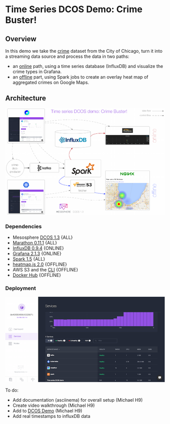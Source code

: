 # Time Series DCOS Demo: Crime Buster!

## Overview

In this demo we take the [crime](https://data.cityofchicago.org/Public-Safety/Crimes-2001-to-present/ijzp-q8t2) dataset from the City of Chicago, turn it into a streaming data source and process the data in two paths:

- an [online](online/) path, using a time series database (InfluxDB) and visualize the crime types in Grafana.
- an [offline](offline/) part, using Spark jobs to create an overlay heat map of aggregated crimes on Google Maps.

## Architecture

![Architecture](img/architecture-overview.png)

### Dependencies

- Mesosphere [DCOS 1.3](https://mesosphere.com/product/) {ALL}
 - [Marathon 0.11.1](https://mesosphere.github.io/marathon/) {ALL}
 - [InfluxDB 0.9.4](https://influxdb.com/) {ONLINE}
 - [Grafana 2.1.3](http://grafana.org/) {ONLINE}
 - [Spark 1.5](https://spark.apache.org/) {ALL}
- [heatmap.js 2.0](http://www.patrick-wied.at/static/heatmapjs/) {OFFLINE}
- AWS S3 and the [CLI](http://aws.amazon.com/documentation/cli/) {OFFLINE}
- [Docker Hub](https://hub.docker.com/r/mhausenblas/tsdemo-offline-reporting-ui/) {OFFLINE}

### Deployment

![DCOS dashboard](img/dcos-dashboard.png)

To do:

- Add documentation (asciinema) for overall setup (Michael H9)
- Create video walkthrough (Michael H9)
- Add to [DCOS Demo](http://demo.datacenter-os.info/) (Michael H9)
- Add real timestamps to influxDB data
